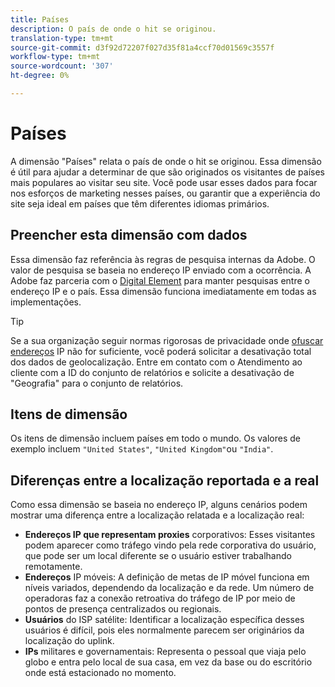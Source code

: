```yaml
---
title: Países
description: O país de onde o hit se originou.
translation-type: tm+mt
source-git-commit: d3f92d72207f027d35f81a4ccf70d01569c3557f
workflow-type: tm+mt
source-wordcount: '307'
ht-degree: 0%

---
```



# Países

A dimensão &quot;Países&quot; relata o país de onde o hit se originou. Essa dimensão é útil para ajudar a determinar de que são originados os visitantes de países mais populares ao visitar seu site. Você pode usar esses dados para focar nos esforços de marketing nesses países, ou garantir que a experiência do site seja ideal em países que têm diferentes idiomas primários.

## Preencher esta dimensão com dados

Essa dimensão faz referência às regras de pesquisa internas da Adobe. O valor de pesquisa se baseia no endereço IP enviado com a ocorrência. A Adobe faz parceria com o [Digital Element](https://www.digitalelement.com/) para manter pesquisas entre o endereço IP e o país. Essa dimensão funciona imediatamente em todas as implementações.

>[!TIP]
>
>Se a sua organização seguir normas rigorosas de privacidade onde [ofuscar endereços](/help/admin/admin/general-acct-settings-admin.md) IP não for suficiente, você poderá solicitar a desativação total dos dados de geolocalização. Entre em contato com o Atendimento ao cliente com a ID do conjunto de relatórios e solicite a desativação de &quot;Geografia&quot; para o conjunto de relatórios.

## Itens de dimensão

Os itens de dimensão incluem países em todo o mundo. Os valores de exemplo incluem `"United States"`, `"United Kingdom"`ou `"India"`.

## Diferenças entre a localização reportada e a real

Como essa dimensão se baseia no endereço IP, alguns cenários podem mostrar uma diferença entre a localização relatada e a localização real:

* **Endereços IP que representam proxies** corporativos: Esses visitantes podem aparecer como tráfego vindo pela rede corporativa do usuário, que pode ser um local diferente se o usuário estiver trabalhando remotamente.
* **Endereços** IP móveis: A definição de metas de IP móvel funciona em níveis variados, dependendo da localização e da rede. Um número de operadoras faz a conexão retroativa do tráfego de IP por meio de pontos de presença centralizados ou regionais.
* **Usuários** do ISP satélite: Identificar a localização específica desses usuários é difícil, pois eles normalmente parecem ser originários da localização do uplink.
* **IPs** militares e governamentais: Representa o pessoal que viaja pelo globo e entra pelo local de sua casa, em vez da base ou do escritório onde está estacionado no momento.
